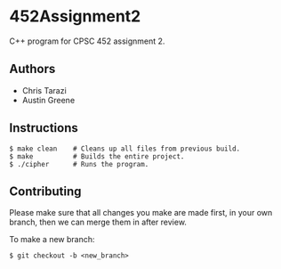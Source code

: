 # 452Assignment2

C++ program for CPSC 452 assignment 2.

## Authors
 - Chris Tarazi
 - Austin Greene

## Instructions

```shell
$ make clean	# Cleans up all files from previous build.
$ make 			# Builds the entire project.
$ ./cipher 		# Runs the program.
```

## Contributing

Please make sure that all changes you make are made first, in your own branch, then we can merge them in after review. 

To make a new branch:
```shell
$ git checkout -b <new_branch>
```
